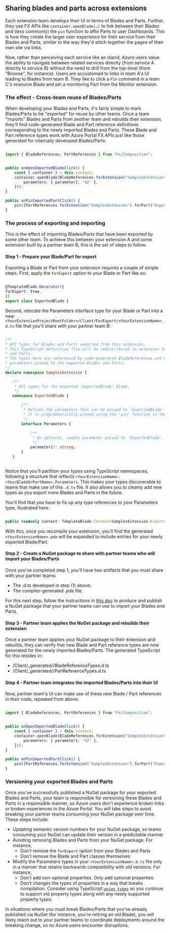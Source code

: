 <a name="sharing-blades-and-parts-across-extensions"></a>
## Sharing blades and parts across extensions

Each extension team develops their UI in terms of Blades and Parts. Further, they use FX APIs like `container.openBlade(…)` to link between their Blades and (less commonly) the `pin` function to affix Parts to user Dashboards. This is how they create the larger user experience for their service from their Blades and Parts, similar to the way they'd stitch together the pages of their own site via links.

Now, rather than perceiving each service like an island, Azure users value the ability to navigate between related services directly (from service A directly to service B) without the need to drill from the top-level (from "Browse", for instance). Users are accustomed to links in team A's UI leading to Blades from team B. They like to click a `Pin` command in a team C's resource Blade and pin a monitoring Part from the Monitor extension.

<a name="sharing-blades-and-parts-across-extensions-the-effect-cross-team-reuse-of-blades-parts"></a>
### The effect - Cross-team reuse of Blades/Parts

When developing your Blades and Parts, it's fairly simple to mark Blades/Parts to be "exported" for reuse by other teams.  Once a team "imports" Blades and Parts from another team and rebuilds their extension, they'll find code-generated Blade and Part reference definitions corresponding to the newly imported Blades and Parts.  These Blade and Part reference types work with Azure Portal FX APIs just like those generated for internally developed Blades/Parts:


```typescript

import { BladeReferences, PartReferences } from "Fx/Composition";

```

```typescript

public onOpenImportedBladeClick() {
    const { container } = this.context;
    container.openBlade(BladeReferences.forExtension("SamplesExtension").forBlade("ExportedBlade").createReference({
        parameters: { parameter1: "42" },
    }));
}

public onPinImportedPartClick() {
    pin([PartReferences.forExtension("SamplesExtension").forPart("ExportedPart").createReference({ parameters: { parameter1: "42" } })]);
}

```


<a name="sharing-blades-and-parts-across-extensions-the-process-of-exporting-and-importing"></a>
### The process of exporting and importing

This is the effect of importing Blades/Parts that have been exported by some other team. To achieve this between your extension A and some extension built by a partner team B, this is the set of steps to follow.

<a name="sharing-blades-and-parts-across-extensions-the-process-of-exporting-and-importing-step-1-prepare-your-blade-part-for-export"></a>
#### Step 1 - Prepare your Blade/Part for export

Exporting a Blade or Part from your extension requires a couple of simple steps.  First, apply the `forExport` option to your Blade or Part like so:

```typescript

@TemplateBlade.Decorator({
forExport: true,
})
export class ExportedBlade {

```

Second, relocate the Parameters interface type for your Blade or Part into a new `<YourExtensionProjectRootFolder>/Client/ForExport/<YourExtensionName>.d.ts` file that you'll share with your partner team B:

```typescript

/**
* API types for Blades and Parts exported from this extension.
* This TypeScript definition file will be redistributed to extension teams who reuse this extension's exported Blades
* and Parts.
* The types here are referenced by code-generated BladeReferences and PartReferences, enabling compiler verification for
* parameters passed to the exported Blades and Parts.
*/
declare namespace SamplesExtension {

   /**
    * API types for the exported 'ExportedBlade' Blade.
    */
   namespace ExportedBlade {

       /**
        * Defines the parameters that can be passed to 'ExportedBlade' when, for instance,
        * it is programmatically pinned using the 'pin' function in the 'Fx/Pinner' module.
        */
       interface Parameters {

           /**
            * An optional, sample parameter passed to 'ExportedBlade'.
            */
           parameter1?: string;
       }
   }
   
```

Notice that you'll partition your types using TypeScript namespaces, following a structure that reflects `<YourExtensionName>.<YourBladeOrPartName>.Parameters`.  This makes your types discoverable to teams that make use of this `.d.ts` file.  It also allows you to cleanly add new types as you export more Blades and Parts in the future.

You'll find that you have to fix up any type references to your Parameters type, illustrated here:

```typescript

public readonly context: TemplateBlade.Context<SamplesExtension.ExportedBlade.Parameters>;

```

With this, once you recompile your extension, you'll find the generated `<YourExtensionName>.pde` will be expanded to include entries for your newly exported Blade/Part.

<a name="sharing-blades-and-parts-across-extensions-the-process-of-exporting-and-importing-step-2-create-a-nuget-package-to-share-with-partner-teams-who-will-import-your-blades-parts"></a>
#### Step 2 - Create a NuGet package to share with partner teams who will import your Blades/Parts

Once you've completed step 1, you'll have two artifacts that you must share with your partner teams:
- The <YourExtensionName>.d.ts developed in step (1) above;
- The compiler-generated <YourExtensionName>.pde file.

For this next step, follow the instructions in [this doc](/portal-sdk/generated/portalfx-pde-publish.md#sharing-your-pde-with-other-teams) to produce and publish a NuGet package that your partner teams can use to import your Blades and Parts.

<a name="sharing-blades-and-parts-across-extensions-the-process-of-exporting-and-importing-step-3-partner-team-applies-the-nuget-package-and-rebuilds-their-extension"></a>
#### Step 3 - Partner team applies the NuGet package and rebuilds their extension

Once a partner team applies your NuGet package to their extension and rebuilds, they can verify that new  Blade and Part reference types are now generated for the newly imported Blades/Parts. The generated TypeScript for this resides in:

- <TheirExtensionProjectRootFolder>/Client/_generated/<YourExtensionName>/BladeReferenceTypes.d.ts
- <TheirExtensionProjectRootFolder>/Client/_generated/<YourExtensionName>/PartReferenceTypes.d.ts

<a name="sharing-blades-and-parts-across-extensions-the-process-of-exporting-and-importing-step-4-partner-team-integrates-the-imported-blades-parts-into-their-ui"></a>
#### Step 4 - Partner team integrates the imported Blades/Parts into their UI

Now, partner team's UI can make use of these new Blade / Part references in their code, repeated from above:

```typescript

import { BladeReferences, PartReferences } from "Fx/Composition";

```

```typescript

public onOpenImportedBladeClick() {
    const { container } = this.context;
    container.openBlade(BladeReferences.forExtension("SamplesExtension").forBlade("ExportedBlade").createReference({
        parameters: { parameter1: "42" },
    }));
}

public onPinImportedPartClick() {
    pin([PartReferences.forExtension("SamplesExtension").forPart("ExportedPart").createReference({ parameters: { parameter1: "42" } })]);
}

```

<a name="sharing-blades-and-parts-across-extensions-versioning-your-exported-blades-and-parts"></a>
### Versioning your exported Blades and Parts

Once you've successfully published a NuGet package for your exported Blades and Parts, your team is responsible for versioning these Blades and Parts in a responsible manner, so Azure users don't experience broken links or broken experiences in the Azure Portal.  You will take steps to avoid breaking your partner teams consuming your NuGet package over time. These steps include:

- Updating semantic version numbers for your NuGet package, so teams consuming your NuGet can update their version in a predictable manner
- Avoiding removing Blades and Parts from your NuGet package.  For instance,
	- Don't remove the `forExport` option from your Blades and Parts
	- Don't remove the Blade and Part classes themselves
- Modify the Parameters types in your `<YourExtensionName>.d.ts` file only in a manner that retains backwards compatibility with old versions.  For instance,
	- Don't add non-optional properties.  Only add optional properties.
	- Don't changes the types of properties in a way that breaks compilation.  Consider using TypeScript [`union types`](https://www.typescriptlang.org/docs/handbook/advanced-types.html) so you continue to support old property types along with any newly supported property types.

In situations where you must break Blades/Parts that you've already published via NuGet (for instance, you're retiring an old Blade), you will likely reach out to your partner teams to coordinate deployments around the breaking change, so no Azure users encounter disruptions.
